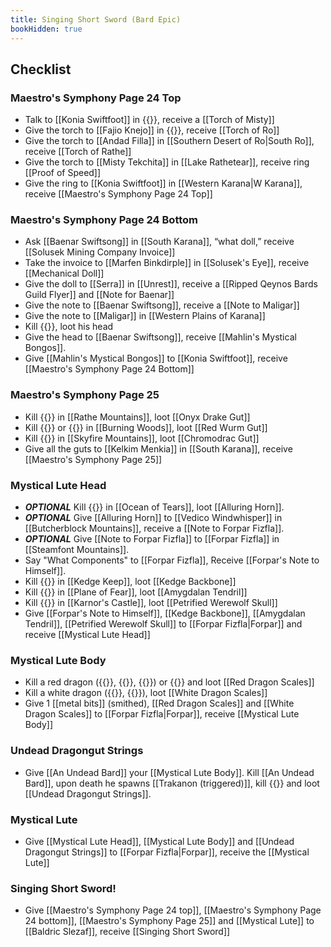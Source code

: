 ```yaml
---
title: Singing Short Sword (Bard Epic)
bookHidden: true
---
```

## Checklist

### Maestro's Symphony Page 24 Top

- Talk to [[Konia Swiftfoot]] in {{<zone id="301" name="Western Karana">}}, receive a [[Torch of Misty]]
- Give the torch to [[Fajio Knejo]] in {{<zone id="225" name="Misty Thicket">}}, receive [[Torch of Ro]]
- Give the torch to [[Andad Filla]] in [[Southern Desert of Ro|South Ro]], receive [[Torch of Rathe]]
- Give the torch to [[Misty Tekchita]] in [[Lake Rathetear]], receive ring [[Proof of Speed]]
- Give the ring to [[Konia Swiftfoot]] in [[Western Karana|W Karana]], receive [[Maestro's Symphony Page 24 Top]] 

### Maestro's Symphony Page 24 Bottom
- Ask [[Baenar Swiftsong]] in [[South Karana]], “what doll,” receive [[Solusek Mining Company Invoice]]
- Take the invoice to [[Marfen Binkdirple]] in [[Solusek's Eye]], receive [[Mechanical Doll]]
- Give the doll to [[Serra]] in [[Unrest]], receive a [[Ripped Qeynos Bards Guild Flyer]] and [[Note for Baenar]]
- Give the note to [[Baenar Swiftsong]], receive a [[Note to Maligar]]
- Give the note to [[Maligar]] in [[Western Plains of Karana]]
- Kill {{<npc id="12173" name="Maligar's Enraged Doppleganger">}}, loot his head
- Give the head to [[Baenar Swiftsong]], receive [[Mahlin's Mystical Bongos]].
- Give [[Mahlin's Mystical Bongos]] to [[Konia Swiftfoot]], receive [[Maestro's Symphony Page 24 Bottom]]

### Maestro's Symphony Page 25
- Kill {{<npc id="50323" name="Blackwing">}} in [[Rathe Mountains]], loot [[Onyx Drake Gut]]
- Kill {{<npc id="87034" name="Nezekezena">}} or {{<npc id="87148" name="Phurzikon">}} in [[Burning Woods]], loot [[Red Wurm Gut]]
- Kill {{<npc id="91085" name="Eldrig the Old">}} in [[Skyfire Mountains]], loot [[Chromodrac Gut]]
- Give all the guts to [[Kelkim Menkia]] in [[South Karana]], receive [[Maestro's Symphony Page 25]]

### Mystical Lute Head
- ***OPTIONAL*** Kill {{<npc id="69093" name="Quag Maelstrom">}} in [[Ocean of Tears]], loot [[Alluring Horn]].
- ***OPTIONAL*** Give [[Alluring Horn]] to [[Vedico Windwhisper]] in [[Butcherblock Mountains]], receive a [[Note to Forpar Fizfla]].
- ***OPTIONAL*** Give [[Note to Forpar Fizfla]] to [[Forpar Fizfla]] in [[Steamfont Mountains]].
- Say "What Components" to [[Forpar Fizfla]], Receive [[Forpar's Note to Himself]].
- Kill {{<npc id="64001" name="Phinigel Autropos">}} in [[Kedge Keep]], loot [[Kedge Backbone]]
- Kill {{<npc id="711018" name="an Amygdalan warrior">}} in [[Plane of Fear]], loot [[Amygdalan Tendril]]
- Kill {{<npc id="102103" name="a Drolvarg warlord">}} in [[Karnor's Castle]], loot [[Petrified Werewolf Skull]]
- Give [[Forpar's Note to Himself]], [[Kedge Backbone]], [[Amygdalan Tendril]], [[Petrified Werewolf Skull]] to [[Forpar Fizfla|Forpar]] and receive [[Mystical Lute Head]]

### Mystical Lute Body
- Kill a red dragon ({{<npc id="32040" name="Lord Nagafen">}}, {{<npc id="91090" name="Zordakalicus Ragefire">}}, {{<npc id="91093" name="Talendor">}}) or  {{<npc id="39148" name="Nortlav the Scalekeeper">}} and loot [[Red Dragon Scales]]
- Kill a white dragon ({{<npc id="73057" name="Lady Vox">}}, {{<npc id="86014" name="Gorenaire">}}), loot [[White Dragon Scales]]
- Give 1 [[metal bits]] (smithed), [[Red Dragon Scales]] and [[White Dragon Scales]] to [[Forpar Fizfla|Forpar]], receive [[Mystical Lute Body]]

### Undead Dragongut Strings
- Give [[An Undead Bard]] your [[Mystical Lute Body]]. Kill [[An Undead Bard]], upon death he spawns [[Trakanon (triggered)]], kill {{<npc id="89181" name="Trakanon (triggered)">}} and loot [[Undead Dragongut Strings]].

### Mystical Lute
- Give [[Mystical Lute Head]], [[Mystical Lute Body]] and [[Undead Dragongut Strings]] to [[Forpar Fizfla|Forpar]], receive the [[Mystical Lute]]

### Singing Short Sword!
- Give [[Maestro's Symphony Page 24 top]], [[Maestro's Symphony Page 24 bottom]], [[Maestro's Symphony Page 25]] and [[Mystical Lute]] to [[Baldric Slezaf]], receive [[Singing Short Sword]]